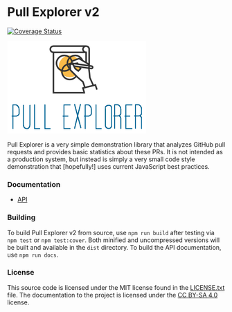 # Pull Explorer v2

[![Coverage Status](https://coveralls.io/repos/github/DominicBlais/pull-explorer-v2/badge.svg?branch=master)](https://coveralls.io/github/DominicBlais/pull-explorer-v2?branch=master)


![alt text](https://github.com/DominicBlais/pull-explorer-v2/blob/master/logo.png "Pull Explorer Logo")


Pull Explorer is a very simple demonstration library that analyzes GitHub pull requests and provides basic statistics about these PRs. It is not intended as a production system, but instead is simply a very small code style demonstration that [hopefully!] uses current JavaScript best practices.

### Documentation

* [API](https://dominicblais.github.io/pull-explorer-v2/index.html)


### Building

To build Pull Explorer v2 from source, use `npm run build` after testing via `npm test` or `npm test:cover`.
Both minified and uncompressed versions will be built and available in the `dist` directory. To build the API documentation, use `npm run docs`.

### License

This source code is licensed under the MIT license found in the [LICENSE.txt](https://github.com/DominicBlais/pull-explorer-v2/blob/master/LICENSE.txt) file.
The documentation to the project is licensed under the [CC BY-SA 4.0](http://creativecommons.org/licenses/by-sa/4.0/) license.
